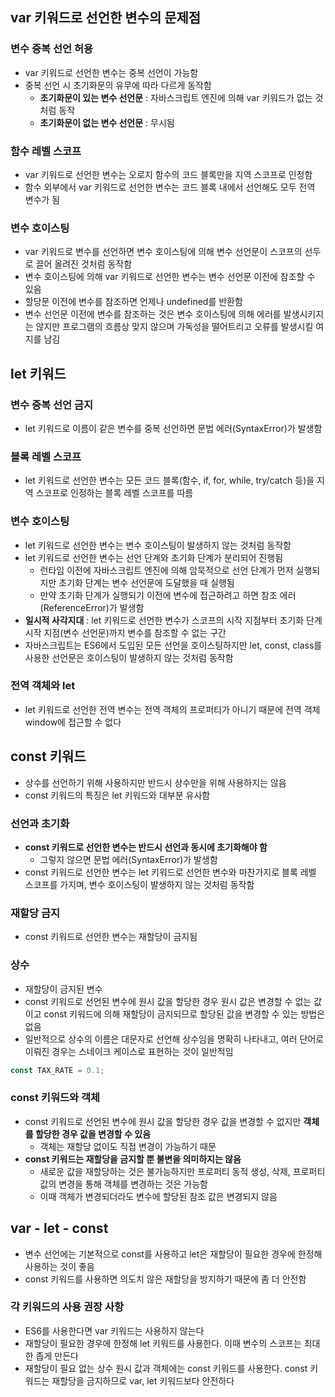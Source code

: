 ## var 키워드로 선언한 변수의 문제점

### 변수 중복 선언 허용

- var 키워드로 선언한 변수는 중복 선언이 가능함
- 중복 선언 시 초기화문의 유무에 따라 다르게 동작함
  - **초기화문이 있는 변수 선언문** : 자바스크립트 엔진에 의해 var 키워드가 없는 것처럼 동작
  - **초기화문이 없는 변수 선언문** : 무시됨

### 함수 레벨 스코프

- var 키워드로 선언한 변수는 오로지 함수의 코드 블록만을 지역 스코프로 인정함
- 함수 외부에서 var 키워드로 선언한 변수는 코드 블록 내에서 선언해도 모두 전역 변수가 됨

### 변수 호이스팅

- var 키워드로 변수를 선언하면 변수 호이스팅에 의해 변수 선언문이 스코프의 선두로 끌어 올려진 것처럼 동작함
- 변수 호이스팅에 의해 var 키워드로 선언한 변수는 변수 선언문 이전에 참조할 수 있음
- 할당문 이전에 변수를 참조하면 언제나 undefined를 반환함
- 변수 선언문 이전에 변수를 참조하는 것은 변수 호이스팅에 의해 에러를 발생시키지는 않지만 프로그램의 흐름상 맞지 않으며 가독성을 떨어트리고 오류를 발생시킬 여지를 남김

## let 키워드

### 변수 중복 선언 금지

- let 키워드로 이름이 같은 변수를 중복 선언하면 문법 에러(SyntaxError)가 발생함

### 블록 레벨 스코프

- let 키워드로 선언한 변수는 모든 코드 블록(함수, if, for, while, try/catch 등)을 지역 스코프로 인정하는 블록 레벨 스코프를 따름

### 변수 호이스팅

- let 키워드로 선언한 변수는 변수 호이스팅이 발생하지 않는 것처럼 동작함
- let 키워드로 선언한 변수는 선언 단계와 초기화 단계가 분리되어 진행됨
  - 런타임 이전에 자바스크립트 엔진에 의해 암묵적으로 선언 단계가 먼저 실행되지만 초기화 단계는 변수 선언문에 도달했을 때 실행됨
  - 만약 초기화 단계가 실행되기 이전에 변수에 접근하려고 하면 참조 에러(ReferenceError)가 발생함
- **일시적 사각지대** : let 키워드로 선언한 변수가 스코프의 시작 지점부터 초기화 단계 시작 지점(변수 선언문)까지 변수를 참조할 수 없는 구간
- 자바스크립트는 ES6에서 도입된 모든 선언을 호이스팅하지만 let, const, class를 사용한 선언문은 호이스팅이 발생하지 않는 것처럼 동작함

### 전역 객체와 let

- let 키워드로 선언한 전역 변수는 전역 객체의 프로퍼티가 아니기 때문에 전역 객체 window에 접근할 수 없다

## const 키워드

- 상수를 선언하기 위해 사용하지만 반드시 상수만을 위해 사용하지는 않음
- const 키워드의 특징은 let 키워드와 대부분 유사함

### 선언과 초기화

- **const 키워드로 선언한 변수는 반드시 선언과 동시에 초기화해야 함**
  - 그렇지 않으면 문법 에러(SyntaxError)가 발생함
- const 키워드로 선언한 변수는 let 키워드로 선언한 변수와 마찬가지로 블록 레벨 스코프를 가지며, 변수 호이스팅이 발생하지 않는 것처럼 동작함

### 재할당 금지

- const 키워드로 선언한 변수는 재할당이 금지됨

### 상수

- 재할당이 금지된 변수
- const 키워드로 선언된 변수에 원시 값을 할당한 경우 원시 값은 변경할 수 없는 값이고 const 키워드에 의해 재할당이 금지되므로 할당된 값을 변경할 수 있는 방법은 없음
- 일반적으로 상수의 이름은 대문자로 선언해 상수임을 명확히 나타내고, 여러 단어로 이뤄진 경우는 스네이크 케이스로 표현하는 것이 일반적임

```jsx
const TAX_RATE = 0.1;
```

### const 키워드와 객체

- const 키워드로 선언된 변수에 원시 값을 할당한 경우 값을 변경할 수 없지만 **객체를 할당한 경우 값을 변경할 수 있음**
  - 객체는 재할당 없이도 직접 변경이 가능하기 때문
- **const 키워드는 재할당을 금지할 뿐 불변을 의미하지는 않음**
  - 새로운 값을 재할당하는 것은 불가능하지만 프로퍼티 동적 생성, 삭제, 프로퍼티 값의 변경을 통해 객체를 변경하는 것은 가능함
  - 이때 객체가 변경되더라도 변수에 할당된 참조 값은 변경되지 않음

## var - let - const

- 변수 선언에는 기본적으로 const를 사용하고 let은 재할당이 필요한 경우에 한정해 사용하는 것이 좋음
- const 키워드를 사용하면 의도치 않은 재할당을 방지하기 때문에 좀 더 안전함

### 각 키워드의 사용 권장 사항

- ES6를 사용한다면 var 키워드는 사용하지 않는다
- 재할당이 필요한 경우에 한정해 let 키워드를 사용한다. 이때 변수의 스코프는 최대한 좁게 만든다
- 재할당이 필요 없는 상수 원시 값과 객체에는 const 키워드를 사용한다. const 키워드는 재할당을 금지하므로 var, let 키워드보다 안전하다
